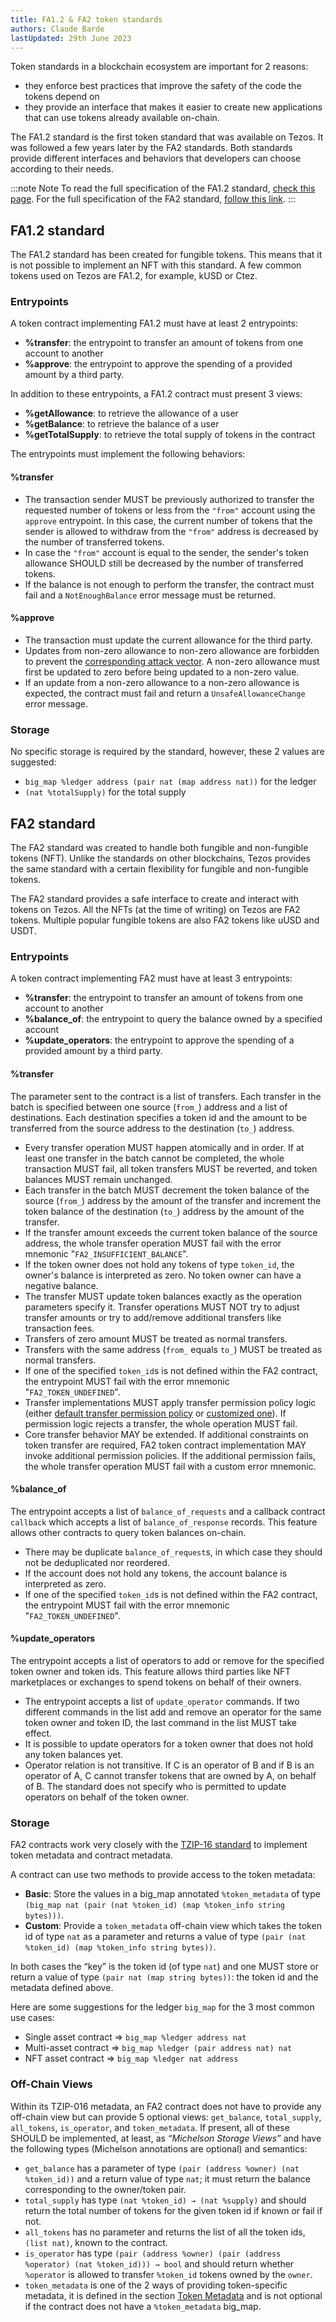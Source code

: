 ```yaml
---
title: FA1.2 & FA2 token standards
authors: Claude Barde
lastUpdated: 29th June 2023
---
```


Token standards in a blockchain ecosystem are important for 2 reasons:
- they enforce best practices that improve the safety of the code the tokens depend on
- they provide an interface that makes it easier to create new applications that can use tokens already available on-chain.

The FA1.2 standard is the first token standard that was available on Tezos. It was followed a few years later by the FA2 standards. Both standards provide different interfaces and behaviors that developers can choose according to their needs.

:::note Note
To read the full specification of the FA1.2 standard, [check this page](https://gitlab.com/tezos/tzip/-/blob/master/proposals/tzip-7/tzip-7.md). For the full specification of the FA2 standard, [follow this link](https://gitlab.com/tezos/tzip/-/blob/master/proposals/tzip-12/tzip-12.md).
:::

## FA1.2 standard
The FA1.2 standard has been created for fungible tokens. This means that it is not possible to implement an NFT with this standard. A few common tokens used on Tezos are FA1.2, for example, kUSD or Ctez.

### Entrypoints
A token contract implementing FA1.2 must have at least 2 entrypoints:
- **%transfer**: the entrypoint to transfer an amount of tokens from one account to another
- **%approve**: the entrypoint to approve the spending of a provided amount by a third party.

In addition to these entrypoints, a FA1.2 contract must present 3 views:
- **%getAllowance**: to retrieve the allowance of a user
- **%getBalance**: to retrieve the balance of a user
- **%getTotalSupply**: to retrieve the total supply of tokens in the contract

The entrypoints must implement the following behaviors:
#### %transfer
- The transaction sender MUST be previously authorized to transfer the requested number of tokens or less from the `"from"` account using the `approve` entrypoint. In this case, the current number of tokens that the sender is allowed to withdraw from the `"from"` address is decreased by the number of transferred tokens.
- In case the `"from"` account is equal to the sender, the sender's token allowance SHOULD still be decreased by the number of transferred tokens.
- If the balance is not enough to perform the transfer, the contract must fail and a `NotEnoughBalance` error message must be returned.

#### %approve
- The transaction must update the current allowance for the third party.
- Updates from non-zero allowance to non-zero allowance are forbidden to prevent the [corresponding attack vector](https://docs.google.com/document/d/1YLPtQxZu1UAvO9cZ1O2RPXBbT0mooh4DYKjA_jp-RLM/edit). A non-zero allowance must first be updated to zero before being updated to a non-zero value.
- If an update from a non-zero allowance to a non-zero allowance is expected, the contract must fail and return a `UnsafeAllowanceChange` error message.

### Storage
No specific storage is required by the standard, however, these 2 values are suggested:
- `big_map %ledger address (pair nat (map address nat))` for the ledger
- `(nat %totalSupply)` for the total supply

## FA2 standard

The FA2 standard was created to handle both fungible and non-fungible tokens (NFT). Unlike the standards on other blockchains, Tezos provides the same standard with a certain flexibility for fungible and non-fungible tokens.

The FA2 standard provides a safe interface to create and interact with tokens on Tezos. All the NFTs (at the time of writing) on Tezos are FA2 tokens. Multiple popular fungible tokens are also FA2 tokens like uUSD and USDT.

### Entrypoints
A token contract implementing FA2 must have at least 3 entrypoints:
- **%transfer**: the entrypoint to transfer an amount of tokens from one account to another
- **%balance_of**: the entrypoint to query the balance owned by a specified account
- **%update_operators**: the entrypoint to approve the spending of a provided amount by a third party.

#### %transfer
The parameter sent to the contract is a list of transfers. Each transfer in the batch is specified between one source (`from_`) address and a list of destinations. Each destination specifies a token id and the
amount to be transferred from the source address to the destination (`to_`) address.

- Every transfer operation MUST happen atomically and in order. If at least one transfer in the batch cannot be completed, the whole transaction MUST fail, all token transfers MUST be reverted, and token balances MUST remain unchanged.
- Each transfer in the batch MUST decrement the token balance of the source (`from_`) address by the amount of the transfer and increment the token balance of the destination (`to_`) address by the amount of the transfer.
- If the transfer amount exceeds the current token balance of the source address, the whole transfer operation MUST fail with the error mnemonic "`FA2_INSUFFICIENT_BALANCE`".
- If the token owner does not hold any tokens of type `token_id`, the owner's balance is interpreted as zero. No token owner can have a negative balance.
- The transfer MUST update token balances exactly as the operation parameters specify it. Transfer operations MUST NOT try to adjust transfer amounts or try to add/remove additional transfers like transaction fees.
- Transfers of zero amount MUST be treated as normal transfers.
- Transfers with the same address (`from_` equals `to_`) MUST be treated as normal transfers.
- If one of the specified `token_id`s is not defined within the FA2 contract, the entrypoint MUST fail with the error mnemonic "`FA2_TOKEN_UNDEFINED`".
- Transfer implementations MUST apply transfer permission policy logic (either [default transfer permission policy](https://gitlab.com/tezos/tzip/-/blob/master/proposals/tzip-12/tzip-12.md#default-transfer-permission-policy) or [customized one](https://gitlab.com/tezos/tzip/-/blob/master/proposals/tzip-12/permissions-policy.md#customizing-transfer-permission-policy)). If permission logic rejects a transfer, the whole operation MUST fail.
- Core transfer behavior MAY be extended. If additional constraints on token transfer are required, FA2 token contract implementation MAY invoke additional permission policies. If the additional permission fails, the whole transfer operation MUST fail with a custom error mnemonic.

#### %balance_of
The entrypoint accepts a list of `balance_of_requests` and a callback contract `callback` which accepts a list of `balance_of_response` records. This feature allows other contracts to query token balances on-chain.
- There may be duplicate `balance_of_request`s, in which case they should not be deduplicated nor reordered.
- If the account does not hold any tokens, the account balance is interpreted as zero.
- If one of the specified `token_id`s is not defined within the FA2 contract, the entrypoint MUST fail with the error mnemonic "`FA2_TOKEN_UNDEFINED`".

#### %update_operators
The entrypoint accepts a list of operators to add or remove for the specified token owner and token ids. This feature allows third parties like NFT marketplaces or exchanges to spend tokens on behalf of their owners.
- The entrypoint accepts a list of `update_operator` commands. If two different commands in the list add and remove an operator for the same token owner and token ID, the last command in the list MUST take effect.
- It is possible to update operators for a token owner that does not hold any token balances yet.
- Operator relation is not transitive. If C is an operator of B and if B is an operator of A, C cannot transfer tokens that are owned by A, on behalf of B.
The standard does not specify who is permitted to update operators on behalf of the token owner.

### Storage
FA2 contracts work very closely with the [TZIP-16 standard](https://gitlab.com/tezos/tzip/-/blob/master/proposals/tzip-16/tzip-16.md) to implement token metadata and contract metadata.

A contract can use two methods to provide access to the token metadata:
- **Basic**: Store the values in a big_map annotated `%token_metadata` of type `(big_map nat (pair (nat %token_id) (map %token_info string bytes)))`.
- **Custom**: Provide a `token_metadata` off-chain view which takes the token id of type `nat` as a parameter and returns a value of type `(pair (nat %token_id) (map %token_info string bytes))`.

In both cases the “key” is the token id (of type `nat`) and one MUST store or return a value of type `(pair nat (map string bytes))`: the token id and the metadata defined above.

Here are some suggestions for the ledger `big_map` for the 3 most common use cases:
- Single asset contract => `big_map %ledger address nat`
- Multi-asset contract  => `big_map %ledger (pair address nat) nat`
- NFT asset contract    => `big_map %ledger nat address`

### Off-Chain Views
Within its TZIP-016 metadata, an FA2 contract does not have to provide any off-chain view but can provide 5 optional views: `get_balance`, `total_supply`, `all_tokens`, `is_operator`, and `token_metadata`. If present, all of these SHOULD be implemented, at least, as *“Michelson Storage Views”* and have the following types (Michelson annotations are optional) and semantics:

- `get_balance` has a parameter of type `(pair (address %owner) (nat %token_id))` and a return value of type `nat`; it must return the balance corresponding to the owner/token pair.
- `total_supply` has type `(nat %token_id) → (nat %supply)` and should return the total number of tokens for the given token id if known or fail if not.
- `all_tokens` has no parameter and returns the list of all the token ids, `(list nat)`, known to the contract.
- `is_operator` has type `(pair (address %owner) (pair (address %operator) (nat %token_id))) → bool` and should return whether `%operator` is allowed to transfer `%token_id` tokens owned by the `owner`.
- `token_metadata` is one of the 2 ways of providing token-specific metadata, it is defined in the section [Token Metadata](https://gitlab.com/tezos/tzip/-/blob/master/proposals/tzip-12/tzip-12.md#token-metadata) and is not optional if the contract does not have a `%token_metadata` big_map.
